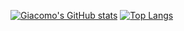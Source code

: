 [![Giacomo's GitHub stats](https://github-readme-stats.vercel.app/api?username=giacomolaw)](https://github.com/anuraghazra/github-readme-stats)
[![Top Langs](https://github-readme-stats.vercel.app/api/top-langs/?username=giacomolaw)](https://github.com/anuraghazra/github-readme-stats)
